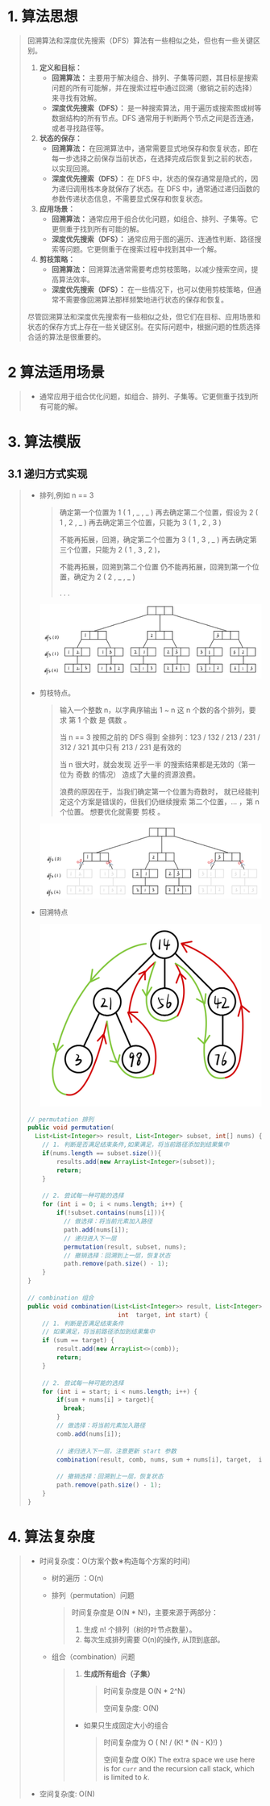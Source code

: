 # 1. 算法思想

> 回溯算法和深度优先搜索（DFS）算法有一些相似之处，但也有一些关键区别。
>
> 1. **定义和目标：**
>    - **回溯算法：** 主要用于解决组合、排列、子集等问题，其目标是搜索问题的所有可能解，并在搜索过程中通过回溯（撤销之前的选择）来寻找有效解。
>    - **深度优先搜索（DFS）：** 是一种搜索算法，用于遍历或搜索图或树等数据结构的所有节点。DFS 通常用于判断两个节点之间是否连通，或者寻找路径等。
> 2. **状态的保存：**
>    - **回溯算法：** 在回溯算法中，通常需要显式地保存和恢复状态，即在每一步选择之前保存当前状态，在选择完成后恢复到之前的状态，以实现回溯。
>    - **深度优先搜索（DFS）：** 在 DFS 中，状态的保存通常是隐式的，因为递归调用栈本身就保存了状态。在 DFS 中，通常通过递归函数的参数传递状态信息，不需要显式保存和恢复状态。
> 3. **应用场景：**
>    - **回溯算法：** 通常应用于组合优化问题，如组合、排列、子集等。它更侧重于找到所有可能的解。
>    - **深度优先搜索（DFS）：** 通常应用于图的遍历、连通性判断、路径搜索等问题。它更侧重于在搜索过程中找到其中一个解。
> 4. **剪枝策略：**
>    - **回溯算法：** 回溯算法通常需要考虑剪枝策略，以减少搜索空间，提高算法效率。
>    - **深度优先搜索（DFS）：** 在一些情况下，也可以使用剪枝策略，但通常不需要像回溯算法那样频繁地进行状态的保存和恢复。
>
> 尽管回溯算法和深度优先搜索有一些相似之处，但它们在目标、应用场景和状态的保存方式上存在一些关键区别。在实际问题中，根据问题的性质选择合适的算法是很重要的。

# 2 算法适用场景

> - 通常应用于组合优化问题，如组合、排列、子集等。它更侧重于找到所有可能的解。

# 3. 算法模版

## 3.1 递归方式实现

> - 排列,例如 n == 3
>
>   > 确定第一个位置为 1 ( 1 , _ , _ )
>   > 再去确定第二个位置，假设为 2 ( 1 , 2 , _ )
>   > 再去确定第三个位置，只能为 3 ( 1 , 2 , 3 )
>   >
>   > 不能再拓展，回溯，确定第二个位置为 3 ( 1 , 3 , _ )
>   > 再去确定第三个位置，只能为 2 ( 1 , 3 , 2 )，
>   >
>   > 不能再拓展，回溯到第二个位置
>   > 仍不能再拓展，回溯到第一个位置，确定为 2 ( 2 , _ , _ )
>   >
>   > . . . 
>
>   ![1](Back_Tracking.assets/1.jpeg)
>
> - 剪枝特点。
>
>   > 输入一个整数 n，以字典序输出 1 ~ n 这 n 个数的各个排列，要求 第 1 个数 是 偶数 。
>   >
>   > 当 n == 3
>   > 按照之前的 DFS 得到 全排列：123 / 132 / 213 / 231 / 312 / 321
>   > 其中只有 213 / 231 是有效的
>   >
>   > 当 n 很大时，就会发现 近乎一半 的搜索结果都是无效的（第一位为 奇数 的情况）
>   > 造成了大量的资源浪费。
>   >
>   > 浪费的原因在于，当我们确定第一个位置为奇数时，
>   > 就已经能判定这个方案是错误的，但我们仍继续搜索 第二个位置，… ，第 n 个位置。
>   > 想要优化就需要 剪枝 。
>
>   ![DFS6.png](Back_Tracking.assets/2.png)
>
> - 回溯特点
>
>   ![DFS4.png](Back_Tracking.assets/3.jpeg)
>
> ```java
> // permutation 排列
> public void permutation(
>   List<List<Integer>> result, List<Integer> subset, int[] nums) {
>     // 1. 判断是否满足结束条件,如果满足，将当前路径添加到结果集中
>     if(nums.length == subset.size()){
>         results.add(new ArrayList<Integer>(subset));
>         return;
>     }
> 
>     // 2. 尝试每一种可能的选择
>     for (int i = 0; i < nums.length; i++) {
>         if(!subset.contains(nums[i])){
>           // 做选择：将当前元素加入路径
>           path.add(nums[i]);
>           // 递归进入下一层
>           permutation(result, subset, nums);
>           // 撤销选择：回溯到上一层，恢复状态
>           path.remove(path.size() - 1);
>     }
> }
> 
> // combination 组合
> public void combination(List<List<Integer>> result, List<Integer> comb, int[] nums, int sum, 
>                          int	target, int start) {
>     // 1. 判断是否满足结束条件
>     // 如果满足，将当前路径添加到结果集中
>     if (sum == target) {
>         result.add(new ArrayList<>(comb));
>         return;
>     }
> 
>     // 2. 尝试每一种可能的选择
>     for (int i = start; i < nums.length; i++) {
>         if(sum + nums[i] > target){
>           break;
>         }
>         // 做选择：将当前元素加入路径
>         comb.add(nums[i]);
> 
>         // 递归进入下一层，注意更新 start 参数
>         combination(result, comb, nums, sum + nums[i], target,  i + 1);
> 
>         // 撤销选择：回溯到上一层，恢复状态
>         path.remove(path.size() - 1);
>     }
> }
> ```



# 4. 算法复杂度

> - 时间复杂度：O(方案个数∗构造每个方案的时间)
>
>   - 树的遍历 ：O(n)
>
>   - 排列（permutation）问题
>
>     > 时间复杂度是 O(N * N!)，主要来源于两部分：
>     >
>     > 1. 生成 n! 个排列（树的叶节点数量）。
>     > 2. 每次生成排列需要 O(n)的操作, 从顶到底部。
>
>   - 组合（combination）问题
>   
>     > 1. **生成所有组合（子集）** 
>     >
>     >    > 时间复杂度是 O(N * 2^N)
>     >    >
>     >    > 空间复杂度: O(N)
>     >
>     > - 如果只生成固定大小的组合
>     >
>     >   > 时间复杂度为 O ( N! / (K! * (N  -  K)!) )
>     >   >
>     >   > 空间复杂度 O(K) The extra space we use here is for `curr` and the recursion call stack, which is limited to *k*.
>   
> - 空间复杂度: O(N)


